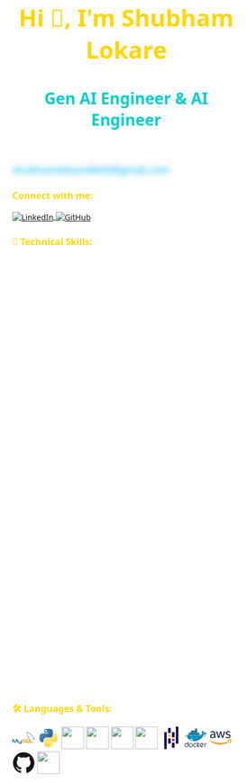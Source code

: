 <div style="background-image: url('https://drive.google.com/uc?id=1cfibe3k7D78yCx_cK0YK_doIAd5UOWf_'); background-size: cover; background-position: center; padding: 50px; min-height: 100vh; font-family: 'Segoe UI', sans-serif;">

  <h1 align="center" style="color: #FFD700; font-size: 3em; font-weight: bold;">Hi 👋, I'm Shubham Lokare</h1>
  <h3 align="center" style="color: #00CED1; font-size: 2em;">Gen AI Engineer & AI Engineer</h3>

  <p align="left" style="color: white; font-size: 18px;">
    📫 How to reach me — 
    <span style="color: #00BFFF; filter: blur(5px); cursor: pointer;" onmouseover="this.style.filter='none'" onmouseout="this.style.filter='blur(5px)'">
      shubhamlokare4843@gmail.com
    </span>
  </p>

  <h3 align="left" style="color: #FFD700;">Connect with me:</h3>
  <p align="left">
    <a href="https://www.linkedin.com/in/shubhamlokare-aiengineer/" target="blank">
      <img align="center" src="https://raw.githubusercontent.com/rahuldkjain/github-profile-readme-generator/master/src/images/icons/Social/linked-in-alt.svg" alt="LinkedIn" height="30" width="40" />
    </a>
    <a href="https://github.com/shubhaml4843" target="blank">
      <img align="center" src="https://raw.githubusercontent.com/rahuldkjain/github-profile-readme-generator/master/src/images/icons/Social/github.svg" alt="GitHub" height="30" width="40" />
    </a>
  </p>

  <h3 align="left" style="color: #FFD700;">🧠 Technical Skills:</h3>
  <ul style="color: white; font-size: 16px; columns: 3; list-style-type: '⚡ '; line-height: 1.6;">
    <li>Python</li>
    <li>Machine Learning (ML)</li>
    <li>Deep Learning (DL)</li>
    <li>Generative AI (GenAI)</li>
    <li>Chatbots</li>
    <li>LLMs (Large Language Models)</li>
    <li>RLHF</li>
    <li>LoRA / Q-LoRA</li>
    <li>Diffusion Models</li>
    <li>GANs / VAEs</li>
    <li>RAG / RAG Pipelines</li>
    <li>Agentic AI</li>
    <li>Multimodal AI</li>
    <li>Embeddings</li>
    <li>Transformers</li>
    <li>Prompt Engineering</li>
    <li>Few-shot Learning</li>
    <li>ReAct</li>
    <li>Chain-of-Thought (CoT)</li>
    <li>Tree-of-Thought (ToT)</li>
    <li>Evaluation Metrics (BLEU, ROUGE)</li>
    <li>NLP / NLTK / BERT</li>
    <li>Computer Vision / OpenCV / YOLO</li>
    <li>CNN / RNN / LSTM / ANN</li>
    <li>Regression / Clustering / Ensemble Learning</li>
    <li>Random Forest / XGBoost / LightGBM / SVM</li>
    <li>Data Analytics / EDA / Visualization</li>
    <li>Pandas / NumPy / Matplotlib / Seaborn</li>
    <li>Scikit-learn / TensorFlow / Keras / PyTorch</li>
    <li>PySpark / SQL / Power BI</li>
    <li>LangChain / LangGraph / AutoGen / MCP</li>
    <li>LLM Orchestration / Multimodal Orchestrators (LlamaIndex, Haystack)</li>
    <li>Vector Databases (FAISS, Pinecone, Weaviate)</li>
    <li>OpenAI / Ollama / Cohere API</li>
    <li>AWS (EC2, S3, Lambda, SageMaker)</li>
    <li>Docker / Git / Nginx</li>
    <li>Business Requirement Analysis</li>
  </ul>

  <h3 align="left" style="color: #FFD700;">🛠️ Languages & Tools:</h3>
  <p align="left">
    <a href="https://www.mysql.com/" target="_blank"><img src="https://raw.githubusercontent.com/devicons/devicon/master/icons/mysql/mysql-original-wordmark.svg" width="40" height="40"/></a>
    <a href="https://www.python.org" target="_blank"><img src="https://raw.githubusercontent.com/devicons/devicon/master/icons/python/python-original.svg" width="40" height="40"/></a>
    <a href="https://pytorch.org/" target="_blank"><img src="https://www.vectorlogo.zone/logos/pytorch/pytorch-icon.svg" width="40" height="40"/></a>
    <a href="https://scikit-learn.org/" target="_blank"><img src="https://upload.wikimedia.org/wikipedia/commons/0/05/Scikit_learn_logo_small.svg" width="40" height="40"/></a>
    <a href="https://www.tensorflow.org" target="_blank"><img src="https://www.vectorlogo.zone/logos/tensorflow/tensorflow-icon.svg" width="40" height="40"/></a>
    <a href="https://opencv.org/" target="_blank"><img src="https://www.vectorlogo.zone/logos/opencv/opencv-icon.svg" width="40" height="40"/></a>
    <a href="https://pandas.pydata.org/" target="_blank"><img src="https://raw.githubusercontent.com/devicons/devicon/master/icons/pandas/pandas-original.svg" width="40" height="40"/></a>
    <a href="https://www.docker.com/" target="_blank"><img src="https://raw.githubusercontent.com/devicons/devicon/master/icons/docker/docker-original-wordmark.svg" width="40" height="40"/></a>
    <a href="https://aws.amazon.com" target="_blank"><img src="https://raw.githubusercontent.com/devicons/devicon/master/icons/amazonwebservices/amazonwebservices-original-wordmark.svg" width="40" height="40"/></a>
    <a href="https://github.com" target="_blank"><img src="https://raw.githubusercontent.com/devicons/devicon/master/icons/github/github-original.svg" width="40" height="40"/></a>
    <a href="https://www.nginx.com" target="_blank"><img src="https://www.vectorlogo.zone/logos/nginx/nginx-icon.svg" width="40" height="40"/></a>
  </p>
</div>
